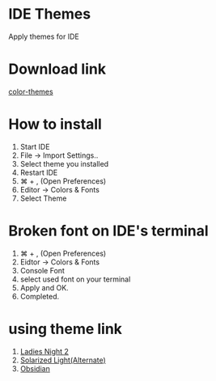 # IDE Themes
Apply themes for IDE

# Download link
[color-themes](http://color-themes.com/?view=index)

# How to install
 1. Start IDE
 2. File -> Import Settings..
 3. Select theme you installed
 4. Restart IDE
 5. &#8984; + , (Open Preferences)
 6. Editor -> Colors & Fonts
 7. Select Theme

# Broken font on IDE's terminal
 1. &#8984; + , (Open Preferences)
 2. Eidtor -> Colors & Fonts
 3. Console Font
 4. select used font on your terminal
 5. Apply and OK.
 6. Completed.

# using theme link
 1. [Ladies Night 2](http://color-themes.com/?view=theme&id=566065a4ddacef1b003edb63)
 2. [Solarized Light(Alternate)](http://color-themes.com/?view=theme&id=563a1a7480b4acf11273ae8e)
 3. [Obsidian](http://color-themes.com/?view=theme&id=563a1a6180b4acf11273ae3d)

